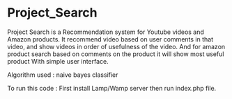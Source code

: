 # Project_Search
Project Search is a Recommendation system for Youtube videos and Amazon products.
It recommend video based on user comments in that video, and show videos in order of usefulness of the video. 
And for amazon product search based on comments on the product it will show most useful product With simple user interface.

Algorithm used : naive bayes classifier

To run this code : First install Lamp/Wamp server then run index.php file.

